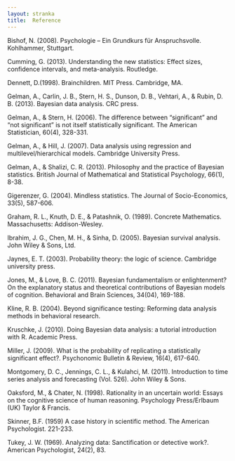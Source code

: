 ```yaml
---
layout: stranka
title:  Reference
---
```


Bishof, N. (2008). Psychologie – Ein Grundkurs für Anspruchsvolle. Kohlhammer, Stuttgart.

Cumming, G. (2013). Understanding the new statistics: Effect sizes, confidence intervals, and meta-analysis. Routledge.

Dennett, D.(1998). Brainchildren. MIT Press. Cambridge, MA.

Gelman, A., Carlin, J. B., Stern, H. S., Dunson, D. B., Vehtari, A., & Rubin, D. B. (2013). Bayesian data analysis. CRC press.

Gelman, A., & Stern, H. (2006). The difference between “significant” and “not significant” is not itself statistically significant. The American Statistician, 60(4), 328-331.

Gelman, A., & Hill, J. (2007). Data analysis using regression and multilevel/hierarchical models. Cambridge University Press.

Gelman, A., & Shalizi, C. R. (2013). Philosophy and the practice of Bayesian statistics. British Journal of Mathematical and Statistical Psychology, 66(1), 8-38.

Gigerenzer, G. (2004). Mindless statistics. The Journal of Socio-Economics, 33(5), 587-606.

Graham, R. L., Knuth, D. E., & Patashnik, O. (1989). Concrete Mathematics. Massachusetts: Addison-Wesley.

Ibrahim, J. G., Chen, M. H., & Sinha, D. (2005). Bayesian survival analysis. John Wiley & Sons, Ltd.

Jaynes, E. T. (2003). Probability theory: the logic of science. Cambridge university press.

Jones, M., & Love, B. C. (2011). Bayesian fundamentalism or enlightenment? On the explanatory status and theoretical contributions of Bayesian models of cognition. Behavioral and Brain Sciences, 34(04), 169-188.

Kline, R. B. (2004). Beyond significance testing: Reforming data analysis methods in behavioral research.

Kruschke, J. (2010). Doing Bayesian data analysis: a tutorial introduction with R. Academic Press.

Miller, J. (2009). What is the probability of replicating a statistically significant effect?. Psychonomic Bulletin & Review, 16(4), 617-640.

Montgomery, D. C., Jennings, C. L., & Kulahci, M. (2011). Introduction to time series analysis and forecasting (Vol. 526). John Wiley & Sons.

Oaksford, M., & Chater, N. (1998). Rationality in an uncertain world: Essays on the cognitive science of human reasoning. Psychology Press/Erlbaum (UK) Taylor & Francis.

Skinner, B.F. (1959) A case history in scientific method. The American Psychologist. 221-233.

Tukey, J. W. (1969). Analyzing data: Sanctification or detective work?. American Psychologist, 24(2), 83.
